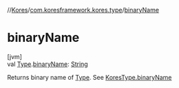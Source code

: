//[Kores](../../index.md)/[com.koresframework.kores.type](index.md)/[binaryName](binary-name.md)

# binaryName

[jvm]\
val [Type](https://docs.oracle.com/javase/8/docs/api/java/lang/reflect/Type.html).[binaryName](binary-name.md): [String](https://kotlinlang.org/api/latest/jvm/stdlib/kotlin/-string/index.html)

Returns binary name of [Type](https://docs.oracle.com/javase/8/docs/api/java/lang/reflect/Type.html). See [KoresType.binaryName](-kores-type/binary-name.md)
